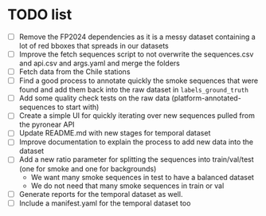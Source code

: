 # TODO list

- [ ] Remove the FP2024 dependencies as it is a messy dataset containing a lot of red bboxes that spreads in our datasets
- [ ] Improve the fetch sequences script to not overwrite the sequences.csv and api.csv and args.yaml and merge the folders
- [ ] Fetch data from the Chile stations
- [ ] Find a good process to annotate quickly the smoke sequences that were found and add them back into the raw dataset in `labels_ground_truth`
- [ ] Add some quality check tests on the raw data (platform-annotated-sequences to start with)
- [ ] Create a simple UI for quickly iterating over new sequences pulled from the pyronear API
- [ ] Update README.md with new stages for temporal dataset
- [ ] Improve documentation to explain the process to add new data into the dataset
- [ ] Add a new ratio parameter for splitting the sequences into train/val/test (one for smoke and one for backgrounds)
  - We want many smoke sequences in test to have a balanced dataset
  - We do not need that many smoke sequences in train or val
- [ ] Generate reports for the temporal dataset as well. 
- [ ] Include a manifest.yaml for the temporal dataset too
